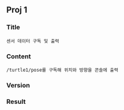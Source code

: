 ## Proj 1

### Title

    센서 데이터 구독 및 출력

### Content

    /turtle1/pose를 구독해 위치와 방향을 콘솔에 출력

### Version

### Result
